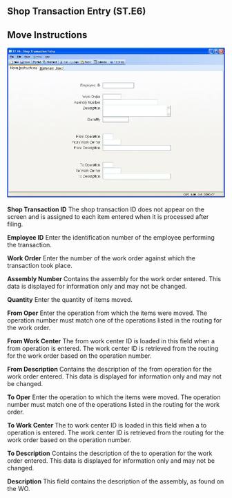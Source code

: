 ##  Shop Transaction Entry (ST.E6)

<PageHeader />

##  Move Instructions

![](./ST-E6-1.jpg)

**Shop Transaction ID** The shop transaction ID does not appear on the screen
and is assigned to each item entered when it is processed after filing.  
  
**Employee ID** Enter the identification number of the employee performing the
transaction.  
  
**Work Order** Enter the number of the work order against which the
transaction took place.  
  
**Assembly Number** Contains the assembly for the work order entered. This
data is displayed for information only and may not be changed.  
  
**Quantity** Enter the quantity of items moved.  
  
**From Oper** Enter the operation from which the items were moved. The
operation number must match one of the operations listed in the routing for
the work order.  
  
**From Work Center** The from work center ID is loaded in this field when a
from operation is entered. The work center ID is retrieved from the routing
for the work order based on the operation number.  
  
**From Description** Contains the description of the from operation for the
work order entered. This data is displayed for information only and may not be
changed.  
  
**To Oper** Enter the operation to which the items were moved. The operation
number must match one of the operations listed in the routing for the work
order.  
  
**To Work Center** The to work center ID is loaded in this field when a to
operation is entered. The work center ID is retrieved from the routing for the
work order based on the operation number.  
  
**To Description** Contains the description of the to operation for the work
order entered. This data is displayed for information only and may not be
changed.  
  
**Description** This field contains the description of the assembly, as found
on the WO.  
  
  
<badge text= "Version 8.10.57" vertical="middle" />

<PageFooter />